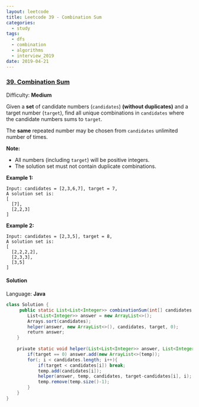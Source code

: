 ```yaml
---
layout: leetcode
title: Leetcode 39 - Combination Sum
categories:
  - study
tags:
  - dfs
  - combination
  - algorithms
  - interview_2019
date: 2019-04-21
---
```

### [39\. Combination Sum](https://leetcode.com/problems/combination-sum/)

Difficulty: **Medium**


Given a **set** of candidate numbers (`candidates`) **(without duplicates)** and a target number (`target`), find all unique combinations in `candidates` where the candidate numbers sums to `target`.

The **same** repeated number may be chosen from `candidates` unlimited number of times.

**Note:**

*   All numbers (including `target`) will be positive integers.
*   The solution set must not contain duplicate combinations.

**Example 1:**

```
Input: candidates = [2,3,6,7], target = 7,
A solution set is:
[
  [7],
  [2,2,3]
]
```

**Example 2:**

```
Input: candidates = [2,3,5], target = 8,
A solution set is:
[
  [2,2,2,2],
  [2,3,3],
  [3,5]
]
```


#### Solution

Language: **Java**

```java
class Solution {
     public static List<List<Integer>> combinationSum(int[] candidates, int target) {
        List<List<Integer>> answer = new ArrayList<>();
        Arrays.sort(candidates);
        helper(answer, new ArrayList<>(), candidates, target, 0);
        return answer;
    }
​
    private static void helper(List<List<Integer>> answer, List<Integer> temp, int[] candidates, int target, int i){
        if(target == 0) answer.add(new ArrayList<>(temp));
        for(; i < candidates.length; i++){
            if(target < candidates[i]) break;
            temp.add(candidates[i]);
            helper(answer, temp, candidates, target-candidates[i], i);
            temp.remove(temp.size()-1);
        }
    }
}
```